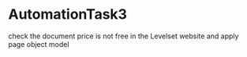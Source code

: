 # AutomationTask3
check the document price is not free in the Levelset website and apply page object model 
